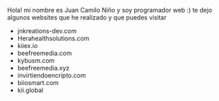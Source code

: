 Hola! mi nombre es Juan Camilo Niño y soy programador web :)
te dejo algunos websites que he realizado y que puedes visitar

- jnkreations-dev.com 
- Herahealthsolutions.com 
- kiiex.io 
- beefreemedia.com
- kybusm.com
- beefreemedia.xyz
- invirtiendoencripto.com
- biiosmart.com
- kii.global
